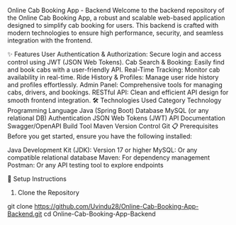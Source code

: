 Online Cab Booking App - Backend
Welcome to the backend repository of the Online Cab Booking App, a robust and scalable web-based application designed to simplify cab booking for users. This backend is crafted with modern technologies to ensure high performance, security, and seamless integration with the frontend.

✨ Features
User Authentication & Authorization: Secure login and access control using JWT (JSON Web Tokens).
Cab Search & Booking: Easily find and book cabs with a user-friendly API.
Real-Time Tracking: Monitor cab availability in real-time.
Ride History & Profiles: Manage user ride history and profiles effortlessly.
Admin Panel: Comprehensive tools for managing cabs, drivers, and bookings.
RESTful API: Clean and efficient API design for smooth frontend integration.
🛠 Technologies Used
Category	Technology
Programming Language	Java (Spring Boot)
Database	MySQL (or any relational DB)
Authentication	JSON Web Tokens (JWT)
API Documentation	Swagger/OpenAPI
Build Tool	Maven
Version Control	Git
📋 Prerequisites
Before you get started, ensure you have the following installed:

Java Development Kit (JDK): Version 17 or higher
MySQL: Or any compatible relational database
Maven: For dependency management
Postman: Or any API testing tool to explore endpoints

🚀 Setup Instructions
1. Clone the Repository

git clone https://github.com/Uvindu28/Online-Cab-Booking-App-Backend.git
cd Online-Cab-Booking-App-Backend
